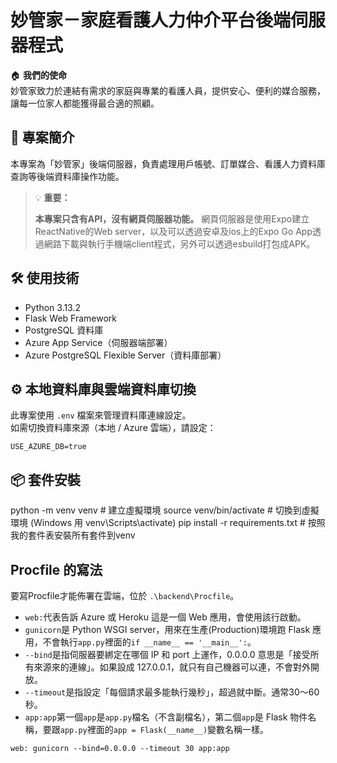 # 妙管家－家庭看護人力仲介平台後端伺服器程式

🏠 **我們的使命**  
妙管家致力於連結有需求的家庭與專業的看護人員，提供安心、便利的媒合服務，讓每一位家人都能獲得最合適的照顧。

## 🚀 專案簡介
本專案為「妙管家」後端伺服器，負責處理用戶帳號、訂單媒合、看護人力資料庫查詢等後端資料庫操作功能。

> 💡 **重要：**
>
> **本專案只含有API，沒有網頁伺服器功能。**
> 網頁伺服器是使用Expo建立ReactNative的Web server，以及可以透過安卓及ios上的Expo Go App透過網路下載與執行手機端client程式，另外可以透過esbuild打包成APK。

## 🛠️ 使用技術

- Python 3.13.2
- Flask Web Framework
- PostgreSQL 資料庫
- Azure App Service（伺服器端部署）
- Azure PostgreSQL Flexible Server（資料庫部署）

## ⚙️ 本地資料庫與雲端資料庫切換

此專案使用 `.env` 檔案來管理資料庫連線設定。  
如需切換資料庫來源（本地 / Azure 雲端），請設定：

```env
USE_AZURE_DB=true
```
## 📦 套件安裝
python -m venv venv # 建立虛擬環境
source venv/bin/activate  # 切換到虛擬環境 (Windows 用 venv\Scripts\activate)
pip install -r requirements.txt # 按照我的套件表安裝所有套件到venv

## Procfile 的寫法
要寫Procfile才能佈署在雲端，位於 `.\backend\Procfile`。
- `web:`代表告訴 Azure 或 Heroku 這是一個 Web 應用，會使用該行啟動。
- `gunicorn`是 Python WSGI server，用來在生產(Production)環境跑 Flask 應用，不會執行`app.py`裡面的`if __name__ == '__main__':`。
- `--bind`是指伺服器要綁定在哪個 IP 和 port 上運作，0.0.0.0 意思是「接受所有來源來的連線」。如果設成 127.0.0.1，就只有自己機器可以連，不會對外開放。
- `--timeout`是指設定「每個請求最多能執行幾秒」，超過就中斷。通常30～60 秒。
- `app:app`第一個`app`是`app.py`檔名（不含副檔名），第二個`app`是 Flask 物件名稱，要跟`app.py`裡面的`app = Flask(__name__)`變數名稱一樣。
```Procfile
web: gunicorn --bind=0.0.0.0 --timeout 30 app:app
```